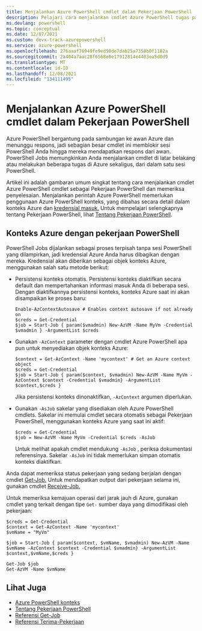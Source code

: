 ```yaml
---
title: Menjalankan Azure PowerShell cmdlet dalam Pekerjaan PowerShell
description: Pelajari cara menjalankan cmdlet Azure PowerShell tugas paralel atau sebagai latar belakang, menggunakan -AsJob dan Start-Job.
ms.devlang: powershell
ms.topic: conceptual
ms.date: 12/07/2021
ms.custom: devx-track-azurepowershell
ms.service: azure-powershell
ms.openlocfilehash: 276aaaf76949fe9ed50de7dab25a7358b0f1182a
ms.sourcegitcommit: 2a404a7aac28f6568e0e17912814e4403ea5d0d9
ms.translationtype: MT
ms.contentlocale: id-ID
ms.lasthandoff: 12/08/2021
ms.locfileid: "134111495"
---
```

# <a name="run-azure-powershell-cmdlets-in-powershell-jobs"></a>Menjalankan Azure PowerShell cmdlet dalam Pekerjaan PowerShell

Azure PowerShell bergantung pada sambungan ke awan Azure dan menunggu respons, jadi sebagian besar cmdlet ini memblokir sesi PowerShell Anda hingga mereka mendapatkan respons dari awan. PowerShell Jobs memungkinkan Anda menjalankan cmdlet di latar belakang atau melakukan beberapa tugas di Azure sekaligus, dari dalam satu sesi PowerShell.

Artikel ini adalah gambaran umum singkat tentang cara menjalankan cmdlet Azure PowerShell cmdlet sebagai Pekerjaan PowerShell dan memeriksa penyelesaian. Menjalankan perintah Azure PowerShell memerlukan penggunaan Azure PowerShell konteks, yang dibahas secara detail dalam konteks Azure dan [kredensial masuk.](context-persistence.md) Untuk mempelajari selengkapnya tentang Pekerjaan PowerShell, lihat [Tentang Pekerjaan PowerShell](/powershell/module/microsoft.powershell.core/about/about_jobs).

## <a name="azure-contexts-with-powershell-jobs"></a>Konteks Azure dengan pekerjaan PowerShell

PowerShell Jobs dijalankan sebagai proses terpisah tanpa sesi PowerShell yang dilampirkan, jadi kredensial Azure Anda harus dibagikan dengan mereka. Kredensial akan diberikan sebagai objek konteks Azure, menggunakan salah satu metode berikut:

* Persistensi konteks otomatis. Persistensi konteks diaktifkan secara default dan mempertahankan informasi masuk Anda di beberapa sesi. Dengan diaktifkannya persistensi konteks, konteks Azure saat ini akan disampaikan ke proses baru:

  ```azurepowershell-interactive
  Enable-AzContextAutosave # Enables context autosave if not already on
  $creds = Get-Credential
  $job = Start-Job { param($vmadmin) New-AzVM -Name MyVm -Credential $vmadmin } -ArgumentList $creds
  ```

* Gunakan `-AzContext` parameter dengan cmdlet Azure PowerShell apa pun untuk menyediakan objek konteks Azure:

  ```azurepowershell-interactive
  $context = Get-AzContext -Name 'mycontext' # Get an Azure context object
  $creds = Get-Credential
  $job = Start-Job { param($context, $vmadmin) New-AzVM -Name MyVm -AzContext $context -Credential $vmadmin} -ArgumentList $context,$creds }
  ```

  Jika persistensi konteks dinonaktifkan, `-AzContext` argumen diperlukan.

* Gunakan `-AsJob` sakelar yang disediakan oleh Azure PowerShell cmdlets. Sakelar ini memulai cmdlet secara otomatis sebagai Pekerjaan PowerShell, menggunakan konteks Azure yang saat ini aktif:

  ```azurepowershell-interactive
  $creds = Get-Credential
  $job = New-AzVM -Name MyVm -Credential $creds -AsJob
  ```

  Untuk melihat apakah cmdlet mendukung `-AsJob` , periksa dokumentasi referensinya. Sakelar `-AsJob` ini tidak memerlukan simpan otomatis konteks diaktifkan.

Anda dapat memeriksa status pekerjaan yang sedang berjalan dengan cmdlet [Get-Job.](/powershell/module/microsoft.powershell.core/get-job) Untuk mendapatkan output dari pekerjaan selama ini, gunakan cmdlet [Receive-Job.](/powershell/module/microsoft.powershell.core/receive-job)

Untuk memeriksa kemajuan operasi dari jarak jauh di Azure, gunakan cmdlet yang terkait dengan tipe `Get-` sumber daya yang dimodifikasi oleh pekerjaan:

```azurepowershell-interactive
$creds = Get-Credential
$context = Get-AzContext -Name 'mycontext'
$vmName = "MyVm"

$job = Start-Job { param($context, $vmName, $vmadmin) New-AzVM -Name $vmName -AzContext $context -Credential $vmadmin} -ArgumentList $context,$vmName,$creds }

Get-Job $job
Get-AzVM -Name $vmName
```

## <a name="see-also"></a>Lihat Juga

* [Azure PowerShell konteks](context-persistence.md)
* [Tentang Pekerjaan PowerShell](/powershell/module/microsoft.powershell.core/about/about_jobs)
* [Referensi Get-Job](/powershell/module/microsoft.powershell.core/get-job)
* [Referensi Terima-Pekerjaan](/powershell/module/microsoft.powershell.core/receive-job)
